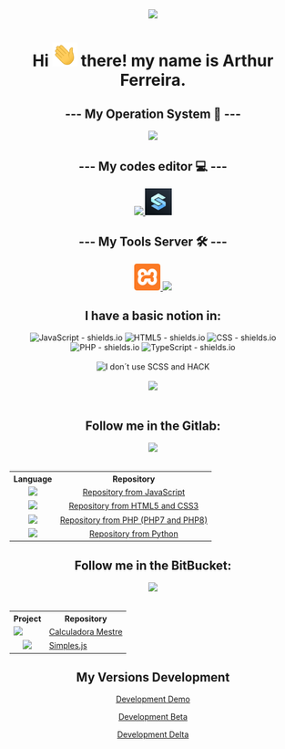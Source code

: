 <div align="center">
  <img src="https://capsule-render.vercel.app/api?type=waving&height=300&color=4d27e6&text=About%20Me&fontAlignY=45&reversal=false&animation=fadeIn">
</div>

<h1 align="center">Hi <img src="icons/hi.gif" height="42"> there! my name is <strong>Arthur Ferreira</strong>.</h1>

<h2 align="center">--- My Operation System 🔧 ---</h2>
<p align="center">
  <a her="https://skillicons.dev">
    <img src="https://skillicons.dev/icons?i=windows" />
  </a>
</p>

<h2 align="center">--- My codes editor 💻 ---</h2>
<p align="center">
  <a href="https://skillicons.dev">
    <img src="https://skillicons.dev/icons?i=vscode,pycharm,mysql" />
  </a>
  <a href="https://spck.io/">
    <img src="icons/spck-code-editor-icon.png" heigth="47px" width="47px" />
  </a>
</p>

<h2 align="center">--- My Tools Server 🛠 ---</h2>
<p align="center">
  <a href="https://iconduck.com/icons/95096/xampp">
    <img src="icons/xampp.svg" height="47px" />
  </a>
  <a href="https://skillicons.dev">
    <img src="https://skillicons.dev/icons?i=nodejs" />
  </a>
</p>

<h2 align="center">I have a basic notion in:</h2>
<div align="center">
<img src="https://img.shields.io/badge/JavaScript-F7DF1E?style=for-the-badge&logo=javascript&logoColor=black" alt="JavaScript - shields.io">
<img src="https://img.shields.io/badge/HTML5-e06d14?style=for-the-badge&logo=html5&logoColor=white" alt="HTML5 - shields.io">
<img src="https://img.shields.io/badge/CSS-1094e0?style=for-the-badge&logo=css&logoColor=white" alt="CSS - shields.io">
<img src="https://img.shields.io/badge/PHP-3e2ef0?style=for-the-badge&logo=php&logoColor=white" alt="PHP - shields.io">
<img src="https://img.shields.io/badge/TypeScript-0c69f5?style=for-the-badge&logo=typescript&logoColor=white" alt="TypeScript - shields.io">
</div>
<br>
<div align="center">
  <img src="https://github-readme-stats.vercel.app/api/top-langs/?username=arthurferreira-dev&layout=compact&langs_count=7&theme=midnight-purple&hide=scss,hack" alt="I don´t use SCSS and HACK">
</div>
<br>

<div align="center">
  <img src="https://github-readme-stats.vercel.app/api?username=arthurferreira-dev&show_icons=true&theme=midnight-purple&include_all_commits=true&hide=issues">
</div>

<br>
<h2 align="center"> Follow me in the Gitlab: </h2>

<div align="center"><img src="https://skillicons.dev/icons?i=gitlab"></img></div>
<br>
<table align="center">
    <tbody>
        <tr>
            <th>Language</th>
            <th>Repository</th>
        </tr>
        <tr>
            <td align="center"><img src="https://skillicons.dev/icons?i=js"></td>
            <td align="center"><a href="https://gitlab.com/arthurferreira-dev/Javascript">Repository from JavaScript</a></td>
        </tr>
        <tr>
          <td align="center"><img src="https://skillicons.dev/icons?i=html,css"></td>
          <td align="center"><a href="https://gitlab.com/arthurferreira-dev/HTML-CSS">Repository from HTML5 and CSS3</a></td>
        </tr>
        <tr>
          <td align="center"><img src="https://skillicons.dev/icons?i=php"></td>
          <td align="center"><a href="https://gitlab.com/arthurferreira-dev/PHP-Moderno">Repository from PHP (PHP7 and PHP8)</a></td>
        </tr>
        <tr>
          <td align="center"><img src="https://skillicons.dev/icons?i=py"></td>
          <td align="center"><a href="https://gitlab.com/arthurferreira-dev/Python">Repository from Python</a></td>
        </tr>
    </tbody>
</table>

<h2 align="center">Follow me in the BitBucket:</h2>

<div align="center"><img src="https://skillicons.dev/icons?i=bitbucket"></div>
<br>
<table align="center">
  <tbody>
      <tr>
        <th>Project</th>
        <th>Repository</th>
      </tr>
      <tr>
        <td aling="center"><img src="https://skillicons.dev/icons?i=js"></td>
        <td><a href="https://bitbucket.org/arthurferreira-dev/calculadora-mestre/src/main/">Calculadora Mestre</a></td>
      </tr>
      <tr>
        <td align="center"><img src="https://skillicons.dev/icons?i=js"></td>
        <td><a href="https://bitbucket.org/arthurferreira-dev/simples.js/src/main/">Simples.js</a></td>
      </tr>
  </tbody>
</table>

<h2 align="center">My Versions Development</h2>

<div align="center">
  <p>
    <a href="docs/pt-BR/demo.md">Development Demo</a>
  </p>

  <p>
    <a href="docs/pt-BR/beta.md">Development Beta</a>
  </p>

  <p>
    <a href="docs/pt-BR/delta.md">Development Delta</a>
  </p>
</div>